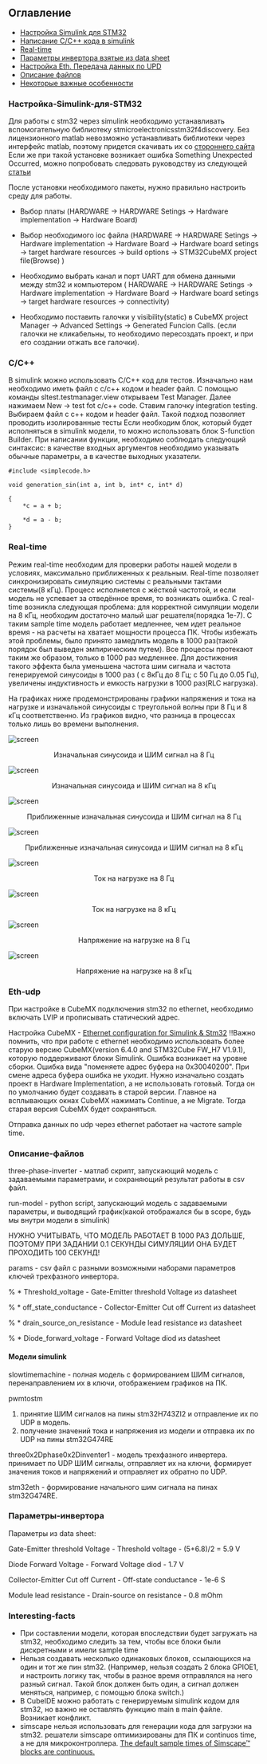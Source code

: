 ## Оглавление

- [Настройка Simulink для STM32](#настройка-simulink-для-stm32)
- [Написание С/С++ кода в simulink](#C/C++)
- [Real-time](#real-time)
- [Параметры инвертора взятые из data sheet](#Параметры-инвертора)
- [Настройка Eth. Передача данных по UPD](#Eth-udp)
- [Описание файлов](#Описание-файлов)
- [Некоторые важные особенности](#interesting-facts)

### Настройка-Simulink-для-STM32

Для работы с stm32 через simulink необходимо устанавливать вспомогательную библиотеку stmicroelectronicsstm32f4discovery. Без лицензионного matlab невозможно устанавливать библиотеки через интерфейс matlab, поэтому придется скачивать их со [стороннего сайта](https://www.mathworks.com/matlabcentral/fileexchange/)
Если же при такой установке возникает ошибка Something Unexpected Occurred, можно попробовать следовать руководству из следующей [статьи](https://www.mathworks.com/matlabcentral/answers/489806-why-do-i-see-the-error-something-unexpected-occurred-when-installing-mathworks-products?s_tid=pi_suoe_uai_R2024a_win64#add_on_toolboxes)

После установки необходимого пакеты, нужно правильно настроить среду для работы.

- Выбор платы (HARDWARE -> HARDWARE Setings -> Hardware implementation -> Hardware Board)

- Выбор необходимого ioc файла (HARDWARE -> HARDWARE Setings -> Hardware implementation -> Hardware Board -> Hardware board setings -> target hardware resources -> build options -> STM32CubeMX project file(Browse) )

- Необходимо выбрать канал и порт UART для обмена данными между stm32 и компьютером ( HARDWARE -> HARDWARE Setings -> Hardware implementation -> Hardware Board -> Hardware board setings -> target hardware resources -> connectivity)

- Необходимо поставить галочки у visibility(static) в СubeMX project Manager -> Advanced Settings -> Generated Funcion Calls. (если галочки не кликабельны, то необходимо пересоздать проект, и при его создании отжать все галочки). 

### C/C++

В simulink можно использовать C/C++ код для тестов. Изначально нам необходимо иметь файл с c/c++ кодом и header файл. С помощью команды sltest.testmanager.view открываем Test Manager. Далее нажимаем New -> test fot c/c++ code. Ставим галочку integration testing. Выбираем файл с c++ кодом и header файл. Такой подход позволяет проводить изолированные тесты 
Если необходим блок, который будет исполняться в simulink модели, то можно использовать блок S-function Builder. При написании функции, необходимо соблюдать следующий синтаксис: в качестве входных аргументов необходимо указывать обычные параметры, а в качестве выходных указатели.
```
#include <simplecode.h>

void generation_sin(int a, int b, int* c, int* d)

{
    *c = a + b;

    *d = a - b;
}
```
### Real-time

Режим real-time необходим для проверки работы нашей модели в условиях, максимально приближенных к реальным. Real-time позволяет синхронизировать симуляцию системы с реальными тактами системы(8 кГц). Процесс исполняется с жёсткой частотой, и если модель не успевает за отведённое время, то возникать ошибка. 
С real-time возникла следующая проблема: для корректной симуляции модели на 8 кГц, необходим достаточно малый шаг решателя(порядка 1е-7). С таким sample time модель работает медленнее, чем идет реальное время - на расчеты на хватает мощности процесса ПК. Чтобы избежать этой проблемы, было принято замедлить модель в 1000 раз(такой порядок был выведен эмпирическим путем). Все процессы протекают таким же образом, только в 1000 раз медленнее. Для достижения такого эффекта была уменьшена частота шим сигнала и частота генерируемой синусоиды в 1000 раз ( с 8кГц до 8 Гц; с 50 Гц до 0.05 Гц), увеличены индуктивность и емкость нагрузки в 1000 раз(RLC нагрузка). 

На графиках ниже продемонстрированы графики напряжения и тока на нагрузке и изначальной синусоиды с треугольной волны при 8 Гц и 8 кГц соответственно. Из графиков видно, что разница в процессах только лишь во времени выполнения.

![screen](https://github.com/Kostya545215/practice_alg_c/blob/main/images/full%208HZ.jpg)
<p align="center">Изначальная синусоида и ШИМ сигнал на 8 Гц</p>

![screen](https://github.com/Kostya545215/practice_alg_c/blob/main/images/full%208kHZ.jpg)
<p align="center">Изначальная синусоида и ШИМ сигнал на 8 кГц</p>

![screen](https://github.com/Kostya545215/practice_alg_c/blob/main/images/zoom%208Hz.jpg)
<p align="center">Приближенные изначальная синусоида и ШИМ сигнал на 8 Гц</p>

![screen](https://github.com/Kostya545215/practice_alg_c/blob/main/images/zoom%208kHZ.jpg)
<p align="center">Приближенные изначальная синусоида и ШИМ сигнал на 8 кГц</p>

![screen](https://github.com/Kostya545215/practice_alg_c/blob/main/images/current-8Hz.jpg)
<p align="center">Ток на нагрузке на 8 Гц</p>

![screen](https://github.com/Kostya545215/practice_alg_c/blob/main/images/current-8kHz.jpg)
<p align="center">Ток на нагрузке на 8 кГц</p>

![screen](https://github.com/Kostya545215/practice_alg_c/blob/main/images/voltage-8Hz.jpg)
<p align="center">Напряжение на нагрузке на 8 Гц</p>

![screen](https://github.com/Kostya545215/practice_alg_c/blob/main/images/voltage-8kHz.jpg)
<p align="center">Напряжение на нагрузке на 8 кГц</p>

### Eth-udp

При настройке в CubeMX подключения stm32 по ethernet, необходимо включать LVIP и прописывать статический адрес.

Настройка СubeMX - [Ethernet configuration for Simulink & Stm32](https://www.mathworks.com/help/ecoder/stmicroelectronicsstm32f4discovery/ug/ethernet-options.html)
!!Важно помнить, что при работе с ethernet необходимо использовать более старую версию CubeMX(version 6.4.0 and STM32Cube FW_H7 V1.9.1), которую поддерживают блоки Simulink. Ошибка возникает на уровне сборки. Ошибка вида "поменяете адрес буфера на 0х30040200". При смене адреса буфера ошибка не уходит. 
Нужно изначально создать проект в Hardware Implementation, а не использовать готовый. Тогда он по умолчанию будет создавать в старой версии. Главное на всплывающих окнах CubeMX нажимать Continue, а не Migrate. Тогда старая версия CubeMX будет сохраняться.

Отправка данных по udp через ethernet работает на частоте sample time.

### Описание-файлов

three-phase-inverter - матлаб скрипт, запускающий модель с задаваемыми параметрами, и сохраняющий результат работы в csv файл.

run-model - python script, запускающий модель с задаваемыми параметры, и выводящий график(какой отображался бы в scope, будь мы внутри модели в simulink)

НУЖНО УЧИТЫВАТЬ, ЧТО МОДЕЛЬ РАБОТАЕТ В 1000 РАЗ ДОЛЬШЕ, ПОЭТОМУ ПРИ ЗАДАНИИ 0.1 СЕКУНДЫ СИМУЛЯЦИИ ОНА БУДЕТ ПРОХОДИТЬ 100 СЕКУНД!

params - csv файл с разными возможными наборами параметров ключей трехфазного инвертора.

% * Threshold_voltage - Gate-Emitter threshold Voltage из datasheet

% * off_state_conductance - Collector-Emitter Cut off Current из datasheet

% * drain_source_on_resistance - Module lead resistance из datasheet

% * Diode_forward_voltage - Forward Voltage diod из datasheet
#### Модели simulink

slowtimemachine - полная модель с формированием ШИМ сигналов, перенаправлением их в ключи, отображением графиков на ПК.

pwmtostm
1) принятие ШИМ сигналов на пины stm32H743ZI2 и отправление их по UDP в модель. 
2) получение значений тока и напряжения из модели и отправка их по UDP на пины stm32G474RE 

three0x2Dphase0x2Dinventer1 - модель трехфазного инвертера. принимает по UDP ШИМ сигналы, отправляет их на ключи, формирует значения токов и напряжений и отправляет их обратно по UDP.

stm32eth - формирование начального шим сигнала на пинах stm32G474RE. 


### Параметры-инвертора

Параметры из data sheet:

Gate-Emitter threshold Voltage - Threshold voltage - (5+6.8)/2 = 5.9 V

Diode Forward Voltage - Forward Voltage diod - 1.7 V

Collector-Emitter Cut off Current - Off-state conductance - 1e-6 S

Module lead resistance - Drain-source on resistance - 0.8 mOhm

### Interesting-facts

- При составлении модели, которая впоследствии будет загружать на stm32, необходимо следить за тем, чтобы все блоки были дискретными и имели sample time
- Нельзя создавать несколько одинаковых блоков, ссылающихся на один и тот же пин stm32. (Например, нельзя создать 2 блока GPIOE1, и настроить логику так, чтобы в разное время отправлялся на него разный сигнал. Такой блок должен быть один,  а сигнал должен меняться, например, с помощью блока switch.)
- В CubeIDE можно работать с генерируемым simulink кодом для stm32, но важно не оставлять функцию main в main файле. Возникает конфликт. 
- simscape нельзя использовать для генерации кода для загрузки на stm32. решатели simscape оптимизированы для ПК и continuos time, а не для микроконтроллера. [The default sample times of Simscape™ blocks are continuous.](https://www.mathworks.com/help/simscape/ug/limitations.html) 
